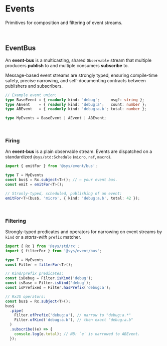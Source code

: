 # Events
Primitives for composition and filtering of event streams.

<p>&nbsp;</p>

## EventBus
An **event-bus** is a multicasting, shared `Observable` stream that multiple producers **publish** to and multiple consumers **subscribe** to.

Message-based event streams are strongly typed, ensuring compile-time safety, precise narrowing, and self-documenting contracts between publishers and subscribers.

```ts
// Example event union:
type BaseEvent = { readonly kind: 'debug';     msg?: string };
type AEvent    = { readonly kind: 'debug:a';   count: number };
type ABEvent   = { readonly kind: 'debug:a.b'; total: number };

type MyEvents = BaseEvent | AEvent | ABEvent;
```

<p>&nbsp;</p>

### Firing
An **event-bus** is a plain observable stream. Events are dispatched on a standardized `@sys/std:Schedule` (`micro`, `raf`, `macro`).

```ts
import { emitFor } from '@sys/event/bus';

type T = MyEvents
const bus$ = Rx.subject<T>(); // ← your event bus.
const emit = emitFor<T>();

// Stronly-typed, scheduled, publishing of an event:
emitFor<T>(bus$, 'micro', { kind: 'debug:a.b', total: 42 });
```

<p>&nbsp;</p>

### Filtering
Strongly-typed predicates and operators for narrowing on event streams by `kind` or a *starts-with* `prefix` matcher.

```ts
import { Rx } from '@sys/std/rx';
import { filterFor } from '@sys/event/bus';

type T = MyEvents
const Filter = filterFor<T>();

// Kind/prefix predicates:
const isDebug = Filter.isKind('debug');
const isBase = Filter.isKind('debug');
const isPrefixed = Filter.hasPrefix('debug:a');

// RxJS operators:
const bus$ = Rx.subject<T>();
bus$
  .pipe(
    Filter.ofPrefix('debug:a'), // narrow to "debug:a.*"
    Filter.ofKind('debug:a.b'), // then exact "debug:a.b"
  )
  .subscribe((e) => {
    console.log(e.total); // NB: `e` is narrowed to ABEvent.
  });

```
